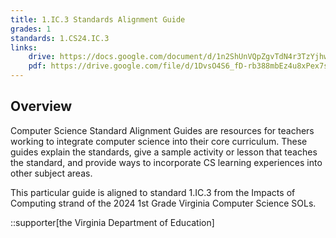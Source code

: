 ```yaml
---
title: 1.IC.3 Standards Alignment Guide
grades: 1
standards: 1.CS24.IC.3
links:
    drive: https://docs.google.com/document/d/1n2ShUnVQpZgvTdN4r3TzYjhwzlcC12taraqDR6Q0Mrw/edit?usp=drive_link
    pdf: https://drive.google.com/file/d/1DvsO4S6_fD-rb388mbEz4u8xPex7sL_Z/view?usp=drive_link
---
```


## Overview

Computer Science Standard Alignment Guides are resources for teachers working to integrate computer science into their core curriculum. These guides explain the standards, give a sample activity or lesson that teaches the standard, and provide ways to incorporate CS learning experiences into other subject areas. 

This particular guide is aligned to standard 1.IC.3 from the Impacts of Computing strand of the 2024 1st Grade Virginia Computer Science SOLs.

::supporter[the Virginia Department of Education]